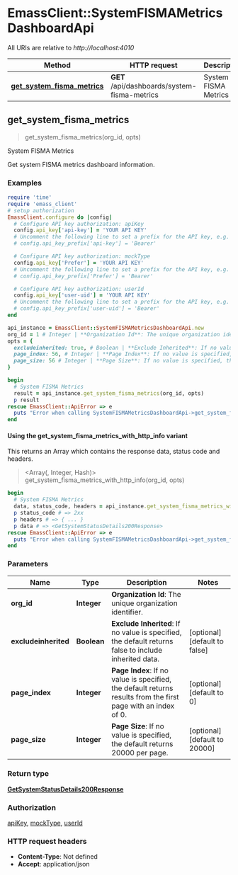 # EmassClient::SystemFISMAMetricsDashboardApi

All URIs are relative to *http://localhost:4010*

| Method | HTTP request | Description |
| ------ | ------------ | ----------- |
| [**get_system_fisma_metrics**](SystemFISMAMetricsDashboardApi.md#get_system_fisma_metrics) | **GET** /api/dashboards/system-fisma-metrics | System FISMA Metrics |


## get_system_fisma_metrics

> <GetSystemStatusDetails200Response> get_system_fisma_metrics(org_id, opts)

System FISMA Metrics

Get system FISMA metrics dashboard information.

### Examples

```ruby
require 'time'
require 'emass_client'
# setup authorization
EmassClient.configure do |config|
  # Configure API key authorization: apiKey
  config.api_key['api-key'] = 'YOUR API KEY'
  # Uncomment the following line to set a prefix for the API key, e.g. 'Bearer' (defaults to nil)
  # config.api_key_prefix['api-key'] = 'Bearer'

  # Configure API key authorization: mockType
  config.api_key['Prefer'] = 'YOUR API KEY'
  # Uncomment the following line to set a prefix for the API key, e.g. 'Bearer' (defaults to nil)
  # config.api_key_prefix['Prefer'] = 'Bearer'

  # Configure API key authorization: userId
  config.api_key['user-uid'] = 'YOUR API KEY'
  # Uncomment the following line to set a prefix for the API key, e.g. 'Bearer' (defaults to nil)
  # config.api_key_prefix['user-uid'] = 'Bearer'
end

api_instance = EmassClient::SystemFISMAMetricsDashboardApi.new
org_id = 1 # Integer | **Organization Id**: The unique organization identifier.
opts = {
  excludeinherited: true, # Boolean | **Exclude Inherited**: If no value is specified, the default returns false to include inherited data. 
  page_index: 56, # Integer | **Page Index**: If no value is specified, the default returns results from the first page with an index of 0. 
  page_size: 56 # Integer | **Page Size**: If no value is specified, the default returns 20000 per page. 
}

begin
  # System FISMA Metrics
  result = api_instance.get_system_fisma_metrics(org_id, opts)
  p result
rescue EmassClient::ApiError => e
  puts "Error when calling SystemFISMAMetricsDashboardApi->get_system_fisma_metrics: #{e}"
end
```

#### Using the get_system_fisma_metrics_with_http_info variant

This returns an Array which contains the response data, status code and headers.

> <Array(<GetSystemStatusDetails200Response>, Integer, Hash)> get_system_fisma_metrics_with_http_info(org_id, opts)

```ruby
begin
  # System FISMA Metrics
  data, status_code, headers = api_instance.get_system_fisma_metrics_with_http_info(org_id, opts)
  p status_code # => 2xx
  p headers # => { ... }
  p data # => <GetSystemStatusDetails200Response>
rescue EmassClient::ApiError => e
  puts "Error when calling SystemFISMAMetricsDashboardApi->get_system_fisma_metrics_with_http_info: #{e}"
end
```

### Parameters

| Name | Type | Description | Notes |
| ---- | ---- | ----------- | ----- |
| **org_id** | **Integer** | **Organization Id**: The unique organization identifier. |  |
| **excludeinherited** | **Boolean** | **Exclude Inherited**: If no value is specified, the default returns false to include inherited data.  | [optional][default to false] |
| **page_index** | **Integer** | **Page Index**: If no value is specified, the default returns results from the first page with an index of 0.  | [optional][default to 0] |
| **page_size** | **Integer** | **Page Size**: If no value is specified, the default returns 20000 per page.  | [optional][default to 20000] |

### Return type

[**GetSystemStatusDetails200Response**](GetSystemStatusDetails200Response.md)

### Authorization

[apiKey](../README.md#apiKey), [mockType](../README.md#mockType), [userId](../README.md#userId)

### HTTP request headers

- **Content-Type**: Not defined
- **Accept**: application/json

